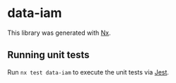 # data-iam

This library was generated with [Nx](https://nx.dev).

## Running unit tests

Run `nx test data-iam` to execute the unit tests via [Jest](https://jestjs.io).
